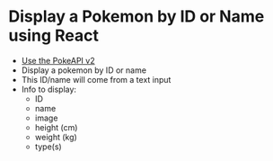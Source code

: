 # Display a Pokemon by ID or Name using React

- [Use the PokeAPI v2](https://pokeapi.co/docs/v2#pokemon)
- Display a pokemon by ID or name
- This ID/name will come from a text input
- Info to display:
  - ID
  - name
  - image
  - height (cm)
  - weight (kg)
  - type(s)
